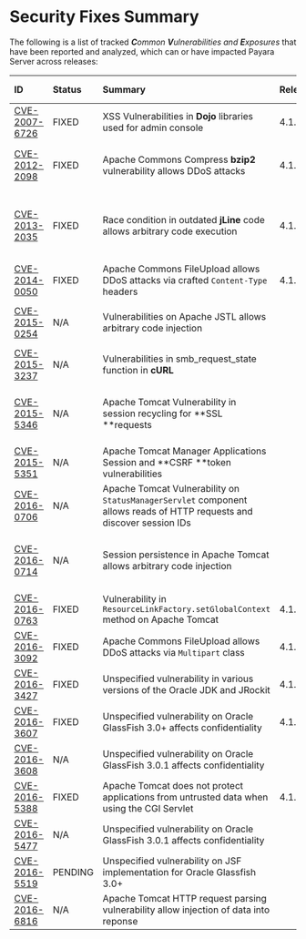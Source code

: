 # Security Fixes Summary

The following is a list of tracked _**C**ommon **V**ulnerabilities and **E**xposures_ that have been reported and analyzed, which can or have impacted Payara Server across releases:

| ID | Status | Summary | Release | Pull Requests | Observations |
| :--- | :--- | :--- | :--- | :--- | :--- |
| [CVE-2007-6726](http://cve.mitre.org/cgi-bin/cvename.cgi?name=CVE-2007-6726) | FIXED | XSS Vulnerabilities in **Dojo** libraries used for admin console | 4.1.1.163 | [\#35](https://github.com/payara/Payara_PatchedProjects/pull/35), [\#978](https://github.com/payara/Payara_PatchedProjects/pull/978), [\#979](https://github.com/payara/Payara_PatchedProjects/pull/979) |  |
| [CVE-2012-2098](http://cve.mitre.org/cgi-bin/cvename.cgi?name=CVE-2012-2098) | FIXED | Apache Commons Compress **bzip2** vulnerability allows DDoS attacks | 4.1.1.163 | [\#799](https://github.com/payara/Payara_PatchedProjects/pull/799), [\#931](https://github.com/payara/Payara_PatchedProjects/pull/931), [\#1005](https://github.com/payara/Payara_PatchedProjects/pull/1005), [\#1006](https://github.com/payara/Payara_PatchedProjects/pull/1006) |  |
| [CVE-2013-2035](http://cve.mitre.org/cgi-bin/cvename.cgi?name=CVE-2013-2035) | FIXED | Race condition in outdated **jLine** code allows arbitrary code execution | 4.1.1.171 | [\#931](https://github.com/payara/Payara_PatchedProjects/pull/931), [\#1005](https://github.com/payara/Payara_PatchedProjects/pull/1005), [\#1006](https://github.com/payara/Payara_PatchedProjects/pull/1006), [\#839](https://github.com/payara/Payara_PatchedProjects/pull/839), [\#841](https://github.com/payara/Payara_PatchedProjects/pull/841), [\#840](https://github.com/payara/Payara_PatchedProjects/pull/840) |  |
| [CVE-2014-0050](http://cve.mitre.org/cgi-bin/cvename.cgi?name=CVE-2014-0050) | FIXED | Apache Commons FileUpload allows DDoS attacks via crafted `Content-Type` headers | 4.1.1.154.1 | [\#560](https://github.com/payara/Payara_PatchedProjects/pull/560) |  |
| [CVE-2015-0254](http://cve.mitre.org/cgi-bin/cvename.cgi?name=CVE-2015-0254) | N/A | Vulnerabilities on Apache JSTL allows arbitrary code injection |  |  | Payara Server uses the `FEATURE_SECURE_PROCESSING` feature of JAXP so is not affected |
| [CVE-2015-3237](http://cve.mitre.org/cgi-bin/cvename.cgi?name=CVE-2015-3237) | N/A | Vulnerabilities in smb\_request\_state function in **cURL** |  |  | Payara Server doesn't ship with either **cURL** or **licurl** so it's not affected |
| [CVE-2015-5346](http://cve.mitre.org/cgi-bin/cvename.cgi?name=CVE-2015-5346) | N/A | Apache Tomcat Vulnerability in session recycling for **SSL **requests |  |  | Payara Server implementation of the Request class doesn't contain the problematic variable being recycled |
| [CVE-2015-5351](http://cve.mitre.org/cgi-bin/cvename.cgi?name=CVE-2015-5351) | N/A | Apache Tomcat Manager Applications Session and **CSRF **token vulnerabilities |  |  | Unrelated to Payara Server since this affects specific Tomcat applications |
| [CVE-2016-0706](http://cve.mitre.org/cgi-bin/cvename.cgi?name=CVE-2016-0706) | N/A | Apache Tomcat Vulnerability on `StatusManagerServlet` component allows reads of HTTP requests and discover session IDs |  |  | Payara Server doesn't use the `StatusManagerServlet` component so it's not affected |
| [CVE-2016-0714](http://cve.mitre.org/cgi-bin/cvename.cgi?name=CVE-2016-0714) | N/A | Session persistence in Apache Tomcat allows arbitrary code injection |  |  | Payara Server doesn't use the affected objects in the same way that Tomcat does so the flaw is not present |
| [CVE-2016-0763](http://cve.mitre.org/cgi-bin/cvename.cgi?name=CVE-2016-0763) | FIXED | Vulnerability in `ResourceLinkFactory.setGlobalContext` method on Apache Tomcat | 4.1.1.164.1 | [\#1210](https://github.com/payara/Payara_PatchedProjects/pull/1210) |  |
| [CVE-2016-3092](http://cve.mitre.org/cgi-bin/cvename.cgi?name=CVE-2016-3092) | FIXED | Apache Commons FileUpload allows DDoS attacks via `Multipart` class | 4.1.1.163 | [\#953](https://github.com/payara/Payara_PatchedProjects/pull/953) |  |
| [CVE-2016-3427](http://cve.mitre.org/cgi-bin/cvename.cgi?name=CVE-2016-3427) | FIXED | Unspecified vulnerability in various versions of the Oracle JDK and JRockit | 4.1.1.164.1 | [\#1209](https://github.com/payara/Payara_PatchedProjects/pull/1209) |  |
| [CVE-2016-3607](http://cve.mitre.org/cgi-bin/cvename.cgi?name=CVE-2016-3607) | FIXED | Unspecified vulnerability on Oracle GlassFish 3.0+ affects confidentiality | 4.1.1.163 | [\#1029](https://github.com/payara/Payara_PatchedProjects/pull/1029), [\#1031](https://github.com/payara/Payara_PatchedProjects/pull/1031), [\#1011](https://github.com/payara/Payara_PatchedProjects/pull/1011) |  |
| [CVE-2016-3608](http://cve.mitre.org/cgi-bin/cvename.cgi?name=CVE-2016-3608) | N/A | Unspecified vulnerability on Oracle GlassFish 3.0.1 affects confidentiality |  |  | Affects an older version of GlassFish but not Payara Server |
| [CVE-2016-5388](http://cve.mitre.org/cgi-bin/cvename.cgi?name=CVE-2016-5388) | FIXED | Apache Tomcat does not protect applications from untrusted data when using the CGI Servlet | 4.1.1.163.1 | [\#1051](https://github.com/payara/Payara_PatchedProjects/pull/1051) |  |
| [CVE-2016-5477](http://cve.mitre.org/cgi-bin/cvename.cgi?name=CVE-2016-5477) | N/A | Unspecified vulnerability on Oracle GlassFish 3.0.1 affects confidentiality |  |  | Affects an older version of GlassFish but not Payara Server |
| [CVE-2016-5519](http://cve.mitre.org/cgi-bin/cvename.cgi?name=CVE-2016-5519) | PENDING | Unspecified vulnerability on JSF implementation for Oracle Glassfish 3.0+ |  |  | Pending for assesment |
| [CVE-2016-6816](http://cve.mitre.org/cgi-bin/cvename.cgi?name=CVE-2016-6816) | N/A | Apache Tomcat HTTP request parsing vulnerability allow injection of data into reponse |  |  | Payara Server doesn't have included the Coyote components affected |



